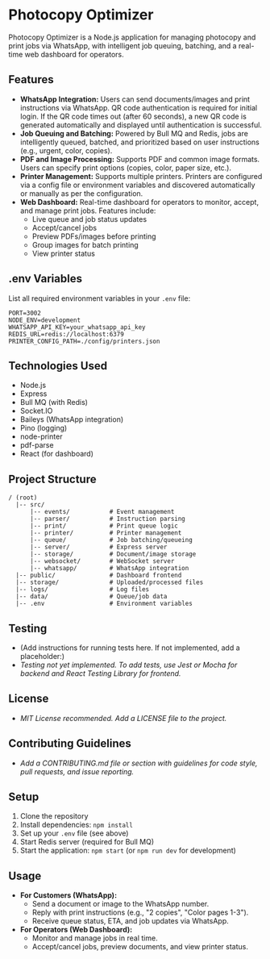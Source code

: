# Photocopy Optimizer

Photocopy Optimizer is a Node.js application for managing photocopy and print jobs via WhatsApp, with intelligent job queuing, batching, and a real-time web dashboard for operators.

## Features
- **WhatsApp Integration:** Users can send documents/images and print instructions via WhatsApp. QR code authentication is required for initial login. If the QR code times out (after 60 seconds), a new QR code is generated automatically and displayed until authentication is successful.
- **Job Queuing and Batching:** Powered by Bull MQ and Redis, jobs are intelligently queued, batched, and prioritized based on user instructions (e.g., urgent, color, copies).
- **PDF and Image Processing:** Supports PDF and common image formats. Users can specify print options (copies, color, paper size, etc.).
- **Printer Management:** Supports multiple printers. Printers are configured via a config file or environment variables and discovered automatically or manually as per the configuration.
- **Web Dashboard:** Real-time dashboard for operators to monitor, accept, and manage print jobs. Features include:
  - Live queue and job status updates
  - Accept/cancel jobs
  - Preview PDFs/images before printing
  - Group images for batch printing
  - View printer status

## .env Variables
List all required environment variables in your `.env` file:
```
PORT=3002
NODE_ENV=development
WHATSAPP_API_KEY=your_whatsapp_api_key
REDIS_URL=redis://localhost:6379
PRINTER_CONFIG_PATH=./config/printers.json
```

## Technologies Used
- Node.js
- Express
- Bull MQ (with Redis)
- Socket.IO
- Baileys (WhatsApp integration)
- Pino (logging)
- node-printer
- pdf-parse
- React (for dashboard)

## Project Structure
```
/ (root)
  |-- src/
      |-- events/           # Event management
      |-- parser/           # Instruction parsing
      |-- print/            # Print queue logic
      |-- printer/          # Printer management
      |-- queue/            # Job batching/queueing
      |-- server/           # Express server
      |-- storage/          # Document/image storage
      |-- websocket/        # WebSocket server
      |-- whatsapp/         # WhatsApp integration
  |-- public/               # Dashboard frontend
  |-- storage/              # Uploaded/processed files
  |-- logs/                 # Log files
  |-- data/                 # Queue/job data
  |-- .env                  # Environment variables
```

## Testing
- (Add instructions for running tests here. If not implemented, add a placeholder:)
- _Testing not yet implemented. To add tests, use Jest or Mocha for backend and React Testing Library for frontend._

## License
- _MIT License recommended. Add a LICENSE file to the project._

## Contributing Guidelines
- _Add a CONTRIBUTING.md file or section with guidelines for code style, pull requests, and issue reporting._

## Setup
1. Clone the repository
2. Install dependencies: `npm install`
3. Set up your `.env` file (see above)
4. Start Redis server (required for Bull MQ)
5. Start the application: `npm start` (or `npm run dev` for development)

## Usage
- **For Customers (WhatsApp):**
  - Send a document or image to the WhatsApp number.
  - Reply with print instructions (e.g., "2 copies", "Color pages 1-3").
  - Receive queue status, ETA, and job updates via WhatsApp.
- **For Operators (Web Dashboard):**
  - Monitor and manage jobs in real time.
  - Accept/cancel jobs, preview documents, and view printer status. 